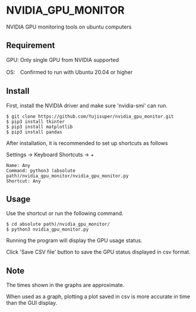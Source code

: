 # NVIDIA_GPU_MONITOR
NVIDIA GPU monitoring tools on ubuntu computers

## Requirement
GPU: Only single GPU from NVIDIA supported

OS:　Confirmed to run with Ubuntu 20.04 or higher

## Install
First, install the NVIDIA driver and make sure 'nvidia-smi' can run.
```
$ git clone https://github.com/Yujisuper/nvidia_gpu_monitor.git
$ pip3 install tkinter
$ pip3 install matplotlib
$ pip3 install pandas
```
After installation, it is recommended to set up shortcuts as follows

Settings -> Keyboard Shortcuts -> + 

```
Name: Any
Command: python3 (absolute path)/nvidia_gpu_monitor/nvidia_gpu_monitor.py
Shortcut: Any
```

## Usage
Use the shortcut or run the following command.
```
$ cd absolute path)/nvidia_gpu_monitor/
$ python3 nvidia_gpu_monitor.py
```
Running the program will display the GPU usage status.

Click 'Save CSV file' button to save the GPU status displayed in csv format.

## Note
The times shown in the graphs are approximate.

When used as a graph, plotting a plot saved in csv is more accurate in time than the GUI display.
